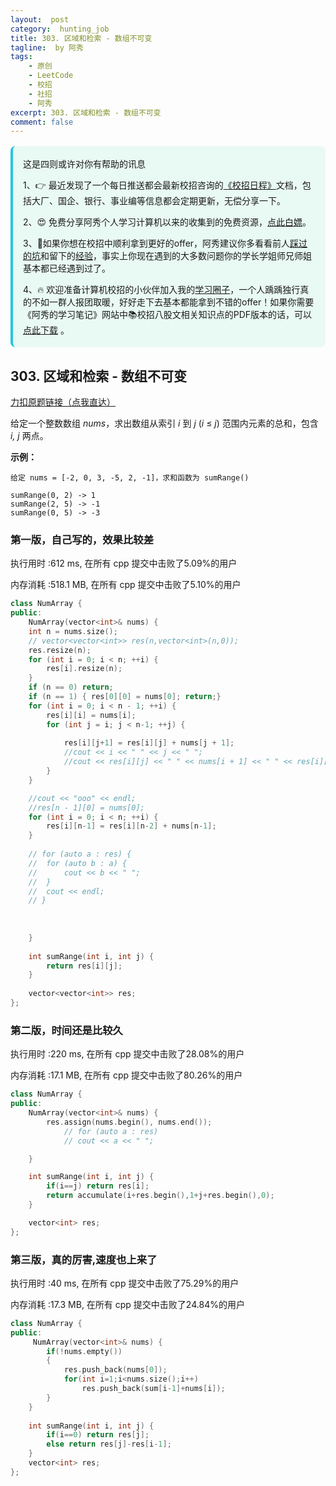 ```yaml
---
layout:  post
category:  hunting_job
title: 303. 区域和检索 - 数组不可变
tagline:  by 阿秀
tags:
    - 原创
    - LeetCode
    - 校招
    - 社招
    - 阿秀
excerpt: 303. 区域和检索 - 数组不可变
comment: false
---
```






<div style="border-color: #24C6DC;
            background-color: #e9f9f3;         
            margin: 1rem 0;
        padding: .25rem 1rem;
        border-left-width: .3rem;
        border-left-style: solid;
        border-radius: .5rem;
        color: inherit;">
  <p>这是四则或许对你有帮助的讯息</p>
  <p>1、👉 最近发现了一个每日推送都会最新校招咨询的<a style="text-decoration: underline" href="https://flowus.cn/ee50d5eb-3cd5-4f74-880e-95b215dd4ff2" target="_blank">《校招日程》</a>文档，包括大厂、国企、银行、事业编等信息都会定期更新，无偿分享一下。</p>  
  <p>2、😍
    免费分享阿秀个人学习计算机以来的收集到的免费资源，<a style="text-decoration: underline" href="/notes/07-resources/01-free/01-introduce.html" target="_blank">点此白嫖</a>。
  </p>
  <p>3、🚀如果你想在校招中顺利拿到更好的offer，阿秀建议你多看看前人<a style="text-decoration: underline" href="https://www.yuque.com/tuobaaxiu/httmmc/npg1k81zeq4wfpyz" target="_blank">踩过的坑</a>和留下的<a style="text-decoration: underline"  target="_blank" href="https://www.yuque.com/tuobaaxiu/httmmc/gge9ppd0mbu2d3dp">经验</a>，事实上你现在遇到的大多数问题你的学长学姐师兄师姐基本都已经遇到过了。
  </p>
  <p>4、🔥 欢迎准备计算机校招的小伙伴加入我的<a  style="text-decoration: underline" href="https://www.yuque.com/tuobaaxiu/httmmc/xg0otqvc17wfx4u9" target="_blank">学习圈子</a>，一个人踽踽独行真的不如一群人报团取暖，好好走下去基本都能拿到不错的offer！如果你需要《阿秀的学习笔记》网站中📚︎校招八股文相关知识点的PDF版本的话，可以<a style="text-decoration: underline" href="/notes/08-other/02-question.html#_5、如何下载阿秀的学习笔记内容pdf版本" target="_blank">点此下载</a> 。</p>   </div>




## 303. 区域和检索 - 数组不可变

[力扣原题链接（点我直达）](https://leetcode-cn.com/problems/range-sum-query-immutable/)

给定一个整数数组  *nums*，求出数组从索引 *i* 到 *j*  (*i* ≤ *j*) 范围内元素的总和，包含 *i,  j* 两点。

**示例：**

```
给定 nums = [-2, 0, 3, -5, 2, -1]，求和函数为 sumRange()

sumRange(0, 2) -> 1
sumRange(2, 5) -> -1
sumRange(0, 5) -> -3
```



### 第一版，自己写的，效果比较差

执行用时 :612 ms, 在所有 cpp 提交中击败了5.09%的用户

内存消耗 :518.1 MB, 在所有 cpp 提交中击败了5.10%的用户

```c++
class NumArray {
public:
    NumArray(vector<int>& nums) {
    int n = nums.size();
	// vector<vector<int>> res(n,vector<int>(n,0));
    res.resize(n);
	for (int i = 0; i < n; ++i) {
		res[i].resize(n);
	}
	if (n == 0) return;
    if (n == 1) { res[0][0] = nums[0]; return;}
	for (int i = 0; i < n - 1; ++i) {
		res[i][i] = nums[i];
		for (int j = i; j < n-1; ++j) {
			
			res[i][j+1] = res[i][j] + nums[j + 1];
			//cout << i << " " << j << " ";
			//cout << res[i][j] << " " << nums[i + 1] << " " << res[i][j+1] << endl;
		}
	}

	//cout << "ooo" << endl;
	//res[n - 1][0] = nums[0];
	for (int i = 0; i < n; ++i) {
		res[i][n-1] = res[i][n-2] + nums[n-1];
	}
        
	// for (auto a : res) {
	// 	for (auto b : a) {
	// 		cout << b << " ";
	// 	}
	// 	cout << endl;
	// }
        
        
        
    }
    
    int sumRange(int i, int j) {
        return res[i][j];
    }
    
    vector<vector<int>> res;
};
```





### 第二版，时间还是比较久

执行用时 :220 ms, 在所有 cpp 提交中击败了28.08%的用户

内存消耗 :17.1 MB, 在所有 cpp 提交中击败了80.26%的用户

```c++
class NumArray {
public:
	NumArray(vector<int>& nums) {
		res.assign(nums.begin(), nums.end());
			// for (auto a : res)
			// cout << a << " ";

	}

	int sumRange(int i, int j) {
        if(i==j) return res[i];
		return accumulate(i+res.begin(),1+j+res.begin(),0);
	}

	vector<int> res;
};
```





### 第三版，真的厉害,速度也上来了

执行用时 :40 ms, 在所有 cpp 提交中击败了75.29%的用户

内存消耗 :17.3 MB, 在所有 cpp 提交中击败了24.84%的用户



```c++
class NumArray {
public:
	 NumArray(vector<int>& nums) {
        if(!nums.empty())
        {
            res.push_back(nums[0]);
            for(int i=1;i<nums.size();i++)
                res.push_back(sum[i-1]+nums[i]);
        }
    }
    
    int sumRange(int i, int j) {
        if(i==0) return res[j];
        else return res[j]-res[i-1];
    }
	vector<int> res;
};
```

<p id="最佳买卖股票时机含冷冻期"></p>





